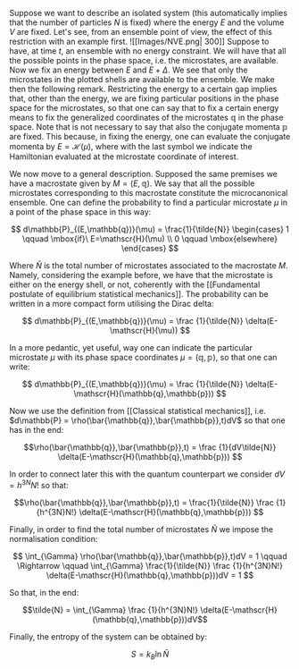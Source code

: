 Suppose we want to describe an isolated system (this automatically implies that the number of particles $N$ is fixed) where the energy $E$ and the volume $V$ are fixed.
Let's see, from an ensemble point of view, the effect of this restriction with an example first.
![[Images/NVE.png| 300]]
Suppose to have, at time $t$, an ensemble with no energy constraint. We will have that all the possible points in the phase space, i.e. the microstates, are available.
Now we fix an energy between $E$ and $E+ \Delta$. We see that only the microstates in the plotted shells are available to the ensemble. We make then the following remark.
Restricting the energy to a certain gap implies that, other than the energy, we are fixing particular positions in the phase space for the microstates, so that one can say that to fix a certain energy means to fix the generalized coordinates of the microstates $\mathbb{q}$ in the phase space.
Note that is not necessary to say that also the conjugate momenta $\mathbb{p}$ are fixed. This because, in fixing the energy, one can evaluate the conjugate momenta by $E=\mathscr{H}(\mu)$, where with the last symbol we indicate the Hamiltonian evaluated at the microstate coordinate of interest.

We now move to a general description.
Supposed the same premises we have a macrostate given by $M=(E,\mathbb{q})$. We say that all the possible microstates corresponding to this macrostate constitute the microcanonical ensemble.
One can define the probability to find a particular microstate $\mu$ in a point of the phase space in this way:

$$ d\mathbb{P}_{(E,\mathbb{q})}(\mu) = \frac{1}{\tilde{N}}
\begin{cases}
1 \qquad \mbox{if}\ E=\mathscr{H}(\mu) \\
0 \qquad \mbox{elsewhere}
\end{cases} $$

Where $\tilde{N}$ is the total number of microstates associated to the macrostate $M$. Namely, considering the example before, we have that the microstate is either on the energy shell, or not, coherently with the [[Fundamental postulate of equilibrium statistical mechanics]].
The probability can be written in a more compact form utilising the Dirac delta:

$$ d\mathbb{P}_{(E,\mathbb{q})}(\mu) = \frac {1}{\tilde{N}} \delta(E-\mathscr{H}(\mu)) $$

In a more pedantic, yet useful, way one can indicate the particular microstate $\mu$ with its phase space coordinates $\mu = (\mathbb{q},\mathbb{p})$, so that one can write:

$$ d\mathbb{P}_{(E,\mathbb{q})}(\mu) = \frac {1}{\tilde{N}} \delta(E-\mathscr{H}(\mathbb{q},\mathbb{p})) $$

Now we use the definition from [[Classical statistical mechanics]], i.e. $d\mathbb{P} = \rho(\bar{\mathbb{q}},\bar{\mathbb{p}},t)dV$ so that one has in the end:

$$\rho(\bar{\mathbb{q}},\bar{\mathbb{p}},t) =  \frac {1}{dV\tilde{N}} \delta(E-\mathscr{H}(\mathbb{q},\mathbb{p})) $$

In order to connect later this with the quantum counterpart we consider $dV = h^{3N}N!$ so that:

$$\rho(\bar{\mathbb{q}},\bar{\mathbb{p}},t) = \frac{1}{\tilde{N}}  \frac {1}{h^{3N}N!} \delta(E-\mathscr{H}(\mathbb{q},\mathbb{p})) $$

Finally, in order to find the total number of microstates $\tilde{N}$ we impose the normalisation condition:

$$ \int_{\Gamma} \rho(\bar{\mathbb{q}},\bar{\mathbb{p}},t)dV = 1 \qquad \Rightarrow \qquad  \int_{\Gamma}  \frac{1}{\tilde{N}}  \frac {1}{h^{3N}N!} \delta(E-\mathscr{H}(\mathbb{q},\mathbb{p}))dV = 1 $$

So that, in the end:

$$\tilde{N} = \int_{\Gamma} \frac {1}{h^{3N}N!} \delta(E-\mathscr{H}(\mathbb{q},\mathbb{p}))dV$$

Finally, the entropy of the system can be obtained by:

$$ S = k_B \ln \tilde{N} $$


